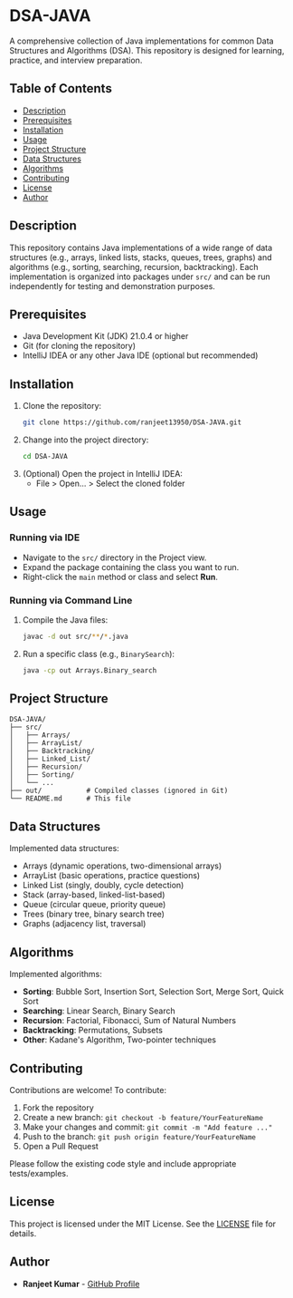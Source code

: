 # DSA-JAVA

A comprehensive collection of Java implementations for common Data Structures and Algorithms (DSA). This repository is designed for learning, practice, and interview preparation.

## Table of Contents

- [Description](#description)
- [Prerequisites](#prerequisites)
- [Installation](#installation)
- [Usage](#usage)
- [Project Structure](#project-structure)
- [Data Structures](#data-structures)
- [Algorithms](#algorithms)
- [Contributing](#contributing)
- [License](#license)
- [Author](#author)

## Description

This repository contains Java implementations of a wide range of data structures (e.g., arrays, linked lists, stacks, queues, trees, graphs) and algorithms (e.g., sorting, searching, recursion, backtracking). Each implementation is organized into packages under `src/` and can be run independently for testing and demonstration purposes.

## Prerequisites

- Java Development Kit (JDK) 21.0.4  or higher
- Git (for cloning the repository)
- IntelliJ IDEA or any other Java IDE (optional but recommended)

## Installation

1. Clone the repository:
   ```bash
   git clone https://github.com/ranjeet13950/DSA-JAVA.git
   ```
2. Change into the project directory:
   ```bash
   cd DSA-JAVA
   ```
3. (Optional) Open the project in IntelliJ IDEA:
   - File > Open... > Select the cloned folder

## Usage

### Running via IDE

- Navigate to the `src/` directory in the Project view.
- Expand the package containing the class you want to run.
- Right-click the `main` method or class and select **Run**.

### Running via Command Line

1. Compile the Java files:
   ```bash
   javac -d out src/**/*.java
   ```
2. Run a specific class (e.g., `BinarySearch`):
   ```bash
   java -cp out Arrays.Binary_search
   ```

## Project Structure

```
DSA-JAVA/
├── src/
│   ├── Arrays/
│   ├── ArrayList/
│   ├── Backtracking/
│   ├── Linked_List/
│   ├── Recursion/
│   ├── Sorting/
│   └── ...
├── out/           # Compiled classes (ignored in Git)
└── README.md      # This file
```

## Data Structures

Implemented data structures:

- Arrays (dynamic operations, two-dimensional arrays)
- ArrayList (basic operations, practice questions)
- Linked List (singly, doubly, cycle detection)
- Stack (array-based, linked-list-based)
- Queue (circular queue, priority queue)
- Trees (binary tree, binary search tree)
- Graphs (adjacency list, traversal)

## Algorithms

Implemented algorithms:

- **Sorting**: Bubble Sort, Insertion Sort, Selection Sort, Merge Sort, Quick Sort
- **Searching**: Linear Search, Binary Search
- **Recursion**: Factorial, Fibonacci, Sum of Natural Numbers
- **Backtracking**: Permutations, Subsets
- **Other**: Kadane's Algorithm, Two-pointer techniques

## Contributing

Contributions are welcome! To contribute:

1. Fork the repository
2. Create a new branch: `git checkout -b feature/YourFeatureName`
3. Make your changes and commit: `git commit -m "Add feature ..."`
4. Push to the branch: `git push origin feature/YourFeatureName`
5. Open a Pull Request

Please follow the existing code style and include appropriate tests/examples.

## License

This project is licensed under the MIT License. See the [LICENSE](LICENSE) file for details.

## Author

- **Ranjeet Kumar** - [GitHub Profile](https://github.com/ranjeet13950)

